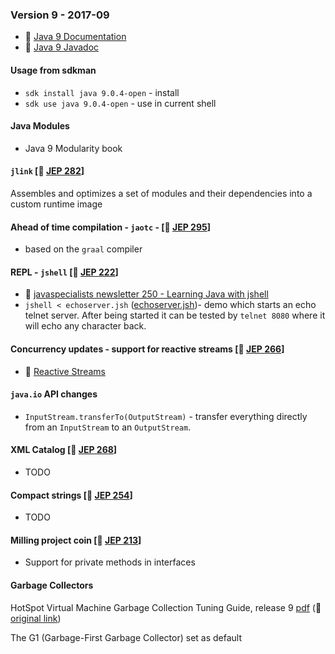 ### Version 9 - 2017-09

* 🔗 [Java 9 Documentation](https://docs.oracle.com/javase/9/)
* 🔗 [Java 9 Javadoc](https://docs.oracle.com/javase/9/docs/api/index.html?overview-summary.html)

#### Usage from sdkman

* `sdk install java 9.0.4-open` - install
* `sdk use java 9.0.4-open` - use in current shell

#### Java Modules

* Java 9 Modularity book

#### `jlink` [🔗 [JEP 282](https://openjdk.java.net/jeps/282)]

Assembles and optimizes a set of modules and their dependencies into a custom runtime image

#### Ahead of time compilation - `jaotc` - [🔗 [JEP 295](https://openjdk.java.net/jeps/295)]

* based on the `graal` compiler

#### REPL - `jshell` [🔗 [JEP 222](https://openjdk.java.net/jeps/222)]

* 🔗 [javaspecialists newsletter 250 - Learning Java with jshell](https://www.javaspecialists.eu/archive/Issue250.html)
* `jshell < echoserver.jsh` ([echoserver.jsh](./echoserver.jsh))- demo which starts an echo telnet server. After being started it can be tested by `telnet 8080` where it will echo any character back.

#### Concurrency updates - support for reactive streams [🔗 [JEP 266](https://openjdk.java.net/jeps/266)]

* 🔗 [Reactive Streams](https://www.reactive-streams.org/)

#### `java.io` API changes

* `InputStream.transferTo(OutputStream)` - transfer everything directly from an `InputStream` to an `OutputStream`.

#### XML Catalog [🔗 [JEP 268](https://openjdk.java.net/jeps/268)]

* TODO

#### Compact strings [🔗 [JEP 254](https://openjdk.java.net/jeps/254)]

* TODO

#### Milling project coin [🔗 [JEP 213](https://openjdk.java.net/jeps/213)]

* Support for private methods in interfaces

#### Garbage Collectors

HotSpot Virtual Machine Garbage Collection Tuning Guide, release 9 [pdf](./docs/hotspot-virtual-machine-garbage-collection-tuning-guide-v9.pdf) (🔗 [original link](https://docs.oracle.com/javase/9/gctuning/))

The G1 (Garbage-First Garbage Collector) set as default
